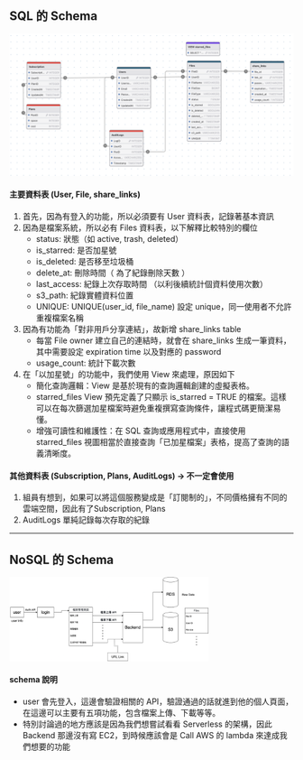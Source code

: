 ## SQL 的 Schema
<img src="SQL.png"/>

#### 主要資料表 (User, File, share_links)
1. 首先，因為有登入的功能，所以必須要有 User 資料表，記錄著基本資訊
2. 因為是檔案系統，所以必有 Files 資料表，以下解釋比較特別的欄位
   - status: 狀態（如 active, trash, deleted）
   - is_starred: 是否加星號
   - is_deleted: 是否移至垃圾桶
   - delete_at: 刪除時間（ 為了紀錄刪除天數 ）
   - last_access: 紀錄上次存取時間 （以利後續統計個資料使用次數）
   - s3_path: 紀錄實體資料位置
   - UNIQUE:  UNIQUE(user_id, file_name) 設定 unique，同一使用者不允許重複檔案名稱
3. 因為有功能為「對非用戶分享連結」，故新增 share_links table
   - 每當 File owner 建立自己的連結時，就會在 share_links 生成一筆資料，其中需要設定 expiration time 以及對應的 password
   - usage_count: 統計下載次數
4. 在「以加星號」的功能中，我們使用 View 來處理，原因如下
   - 簡化查詢邏輯：View 是基於現有的查詢邏輯創建的虛擬表格。
   - starred_files View 預先定義了只顯示 is_starred = TRUE 的檔案。這樣可以在每次篩選加星檔案時避免重複撰寫查詢條件，讓程式碼更簡潔易懂。
   - 增強可讀性和維護性：在 SQL 查詢或應用程式中，直接使用 starred_files 視圖相當於直接查詢「已加星檔案」表格，提高了查詢的語義清晰度。

#### 其他資料表 (Subscription, Plans, AuditLogs) -> 不一定會使用
1. 組員有想到，如果可以將這個服務變成是「訂閱制的」，不同價格擁有不同的雲端空間，因此有了Subscription, Plans
2. AuditLogs 單純記錄每次存取的紀錄


---
## NoSQL 的 Schema

<img src="NoSQL.png" width="70%"/>

#### schema 說明
- user 會先登入，這邊會驗證相關的 API，驗證通過的話就進到他的個人頁面，在這邊可以主要有五項功能，包含檔案上傳、下載等等。
- 特別討論過的地方應該是因為我們想嘗試看看 Serverless 的架構，因此 Backend 那邊沒有寫 EC2，到時候應該會是 Call AWS 的 lambda 來達成我們想要的功能
